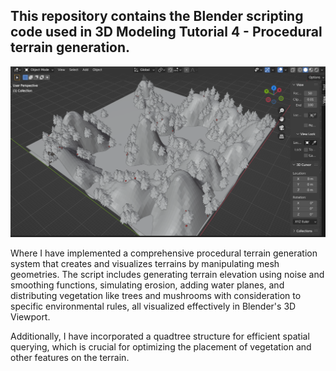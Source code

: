 ## This repository contains the Blender scripting code used in 3D Modeling Tutorial 4 - Procedural terrain generation.

![3D Viewport Result Procedural](3D%20Viewport%20Result%20Procedural.png)

Where I have implemented a comprehensive procedural terrain generation system that creates and visualizes terrains by manipulating mesh geometries. The script includes generating terrain elevation using noise and smoothing functions, simulating erosion, adding water planes, and distributing vegetation like trees and mushrooms with consideration to specific environmental rules, all visualized effectively in Blender's 3D Viewport. 

Additionally, I have incorporated a quadtree structure for efficient spatial querying, which is crucial for optimizing the placement of vegetation and other features on the terrain.
